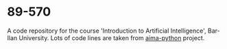 # 89-570
A code repository for the course 'Introduction to Artificial Intelligence', Bar-Ilan University.
Lots of code lines are taken from [aima-python](https://github.com/aimacode/aima-python) project.
